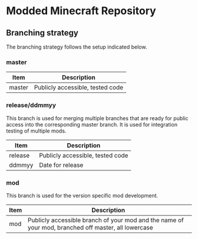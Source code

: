 # Modded Minecraft Repository

## Branching strategy

The branching strategy follows the setup indicated below.

### master

| Item  | Description  |
|---|---|
| master  | Publicly accessible, tested code  |

### release/ddmmyy

This branch is used for merging multiple branches that are ready for public access into the corresponding master branch. It is used for integration testing of multiple mods.

| Item  | Description  |
|---|---|
| release  | Publicly accessible, tested code  |
| ddmmyy  | Date for release  |

### mod

This branch is used for the version specific mod development.

| Item  | Description  |
|---|---|
| mod | Publicly accessible branch of your mod and the name of your mod, branched off master, all lowercase  | 
